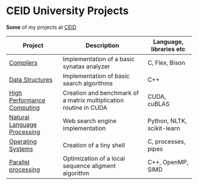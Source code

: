 # CEID University Projects

**Some** of my projects at [CEID](https://www.ceid.upatras.gr/)

Project  | Description | Language, libraries etc
------------- | ------------- | ------------
[Compilers][comp]  |  Implementation of a basic synatax analyzer | C, Flex, Bison
[Data Structures][data]  |  Implementation of basic search algorithms | C++
[High Performance Computing][hpc] | Creation and benchmark of a matrix multiplication routine in CUDA | CUDA, cuBLAS
[Natural Language Processing][nlp] | Web search engine implementation | Python, NLTK, scikit-learn
[Operating Systems][os] | Creation of a tiny shell | C, processes, pipes
[Parallel processing][parale] | Optimization of a local sequence aligment algorithm | C++, OpenMP, SIMD

[comp]: <./Compilers>
[data]: <./Data-Structures>
[nlp]: <./Natural-Language-Processing>
[os]: <./Operating-Systems>
[hpc]: <https://github.com/memaskal/HPC>
[parale]: <https://github.com/memaskal/sequence-alignment>
